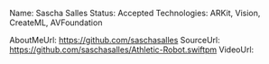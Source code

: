 Name: Sascha Salles
Status: Accepted
Technologies: ARKit, Vision, CreateML, AVFoundation

AboutMeUrl: https://github.com/saschasalles
SourceUrl: https://github.com/saschasalles/Athletic-Robot.swiftpm
VideoUrl: 

<!---
EXAMPLE
Name: John Appleseed
Status: Submitted <or> Winner <or> Distinguished <or> Rejected
Technologies: SwiftUI, RealityKit, CoreGraphic

AboutMeUrl: https://linkedin.com/in/johnappleseed
SourceUrl: https://github.com/johnappleseed/wwdc2025
VideoUrl: https://youtu.be/ABCDE123456
-->
